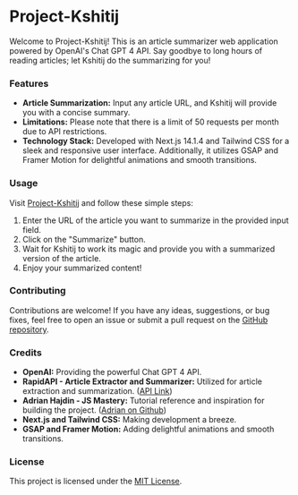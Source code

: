 # Project-Kshitij

Welcome to Project-Kshitij! This is an article summarizer web application powered by OpenAI's Chat GPT 4 API. Say goodbye to long hours of reading articles; let Kshitij do the summarizing for you!

### Features

- **Article Summarization:** Input any article URL, and Kshitij will provide you with a concise summary.
- **Limitations:** Please note that there is a limit of 50 requests per month due to API restrictions.
- **Technology Stack:** Developed with Next.js 14.1.4 and Tailwind CSS for a sleek and responsive user interface. Additionally, it utilizes GSAP and Framer Motion for delightful animations and smooth transitions.

### Usage

Visit [Project-Kshitij](https://project-kshitij.vercel.app/) and follow these simple steps:

1. Enter the URL of the article you want to summarize in the provided input field.
2. Click on the "Summarize" button.
3. Wait for Kshitij to work its magic and provide you with a summarized version of the article.
4. Enjoy your summarized content!

### Contributing

Contributions are welcome! If you have any ideas, suggestions, or bug fixes, feel free to open an issue or submit a pull request on the [GitHub repository](https://github.com/your-username/Project-Kshitij).

### Credits

- **OpenAI:** Providing the powerful Chat GPT 4 API.
- **RapidAPI - Article Extractor and Summarizer:** Utilized for article extraction and summarization. ([API Link](https://rapidapi.com/restyler/api/article-extractor-and-summarizer/))
- **Adrian Hajdin - JS Mastery:** Tutorial reference and inspiration for building the project. ([Adrian on Github](https://github.com/adrianhajdin/project_ai_summarizer))
- **Next.js and Tailwind CSS:** Making development a breeze.
- **GSAP and Framer Motion:** Adding delightful animations and smooth transitions.

### License

This project is licensed under the [MIT License](LICENSE).
